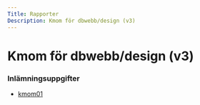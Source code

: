 ```yaml
---
Title: Rapporter
Description: Kmom för dbwebb/design (v3)
---
```


Kmom för dbwebb/design (v3)
==========================

### Inlämningsuppgifter
* [kmom01](report/kmom01)
